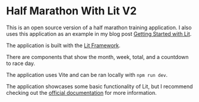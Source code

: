 # Half Marathon With Lit V2

This is an open source version of a half marathon training application. I also uses this application as an example in my blog post [Getting Started with Lit]().

The application is built with the [Lit Framework](https://lit.dev/).

There are components that show the month, week, total, and a countdown to race day.

The application uses Vite and can be ran locally with `npm run dev`.

The application showcases some basic functionality of Lit, but I recommend checking out the [official documentation](https://lit.dev/docs/) for more information.
